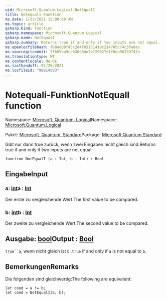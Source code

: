 ```yaml
---
uid: Microsoft.Quantum.Logical.NotEqualI
title: Notequali-Funktion
ms.date: 1/23/2021 12:00:00 AM
ms.topic: article
qsharp.kind: function
qsharp.namespace: Microsoft.Quantum.Logical
qsharp.name: NotEqualI
qsharp.summary: Returns true if and only if two inputs are not equal.
ms.openlocfilehash: f88ae08f45c284f65151419c214705c74c3fadac
ms.sourcegitcommit: 71605ea9cc630e84e7ef29027e1f0ea06299747e
ms.translationtype: MT
ms.contentlocale: de-DE
ms.lasthandoff: 01/26/2021
ms.locfileid: "98814503"
---
```

# <a name="notequali-function"></a><span data-ttu-id="50cd4-102">Notequali-Funktion</span><span class="sxs-lookup"><span data-stu-id="50cd4-102">NotEqualI function</span></span>

<span data-ttu-id="50cd4-103">Namespace: [Microsoft. Quantum. Logical](xref:Microsoft.Quantum.Logical)</span><span class="sxs-lookup"><span data-stu-id="50cd4-103">Namespace: [Microsoft.Quantum.Logical](xref:Microsoft.Quantum.Logical)</span></span>

<span data-ttu-id="50cd4-104">Paket: [Microsoft. Quantum. Standard](https://nuget.org/packages/Microsoft.Quantum.Standard)</span><span class="sxs-lookup"><span data-stu-id="50cd4-104">Package: [Microsoft.Quantum.Standard](https://nuget.org/packages/Microsoft.Quantum.Standard)</span></span>


<span data-ttu-id="50cd4-105">Gibt nur dann true zurück, wenn zwei Eingaben nicht gleich sind.</span><span class="sxs-lookup"><span data-stu-id="50cd4-105">Returns true if and only if two inputs are not equal.</span></span>

```qsharp
function NotEqualI (a : Int, b : Int) : Bool
```


## <a name="input"></a><span data-ttu-id="50cd4-106">Eingabe</span><span class="sxs-lookup"><span data-stu-id="50cd4-106">Input</span></span>

### <a name="a--int"></a><span data-ttu-id="50cd4-107">a: [int](xref:microsoft.quantum.lang-ref.int)</span><span class="sxs-lookup"><span data-stu-id="50cd4-107">a : [Int](xref:microsoft.quantum.lang-ref.int)</span></span>

<span data-ttu-id="50cd4-108">Der erste zu vergleichende Wert.</span><span class="sxs-lookup"><span data-stu-id="50cd4-108">The first value to be compared.</span></span>


### <a name="b--int"></a><span data-ttu-id="50cd4-109">b: [int](xref:microsoft.quantum.lang-ref.int)</span><span class="sxs-lookup"><span data-stu-id="50cd4-109">b : [Int](xref:microsoft.quantum.lang-ref.int)</span></span>

<span data-ttu-id="50cd4-110">Der zweite zu vergleichende Wert.</span><span class="sxs-lookup"><span data-stu-id="50cd4-110">The second value to be compared.</span></span>



## <a name="output--bool"></a><span data-ttu-id="50cd4-111">Ausgabe: [bool](xref:microsoft.quantum.lang-ref.bool)</span><span class="sxs-lookup"><span data-stu-id="50cd4-111">Output : [Bool](xref:microsoft.quantum.lang-ref.bool)</span></span>

<span data-ttu-id="50cd4-112">`true``a`, wenn nicht gleich ist `b` .</span><span class="sxs-lookup"><span data-stu-id="50cd4-112">`true` if and only if `a` is not equal to `b`.</span></span>

## <a name="remarks"></a><span data-ttu-id="50cd4-113">Bemerkungen</span><span class="sxs-lookup"><span data-stu-id="50cd4-113">Remarks</span></span>

<span data-ttu-id="50cd4-114">Die folgenden sind gleichwertig:</span><span class="sxs-lookup"><span data-stu-id="50cd4-114">The following are equivalent:</span></span>

```qsharp
let cond = a != b;
let cond = NotEqualI(a, b);
```